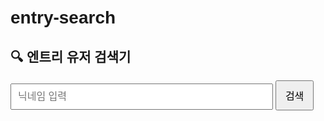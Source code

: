 # entry-search
<!DOCTYPE html>
<html lang="ko">
<head>
  <meta charset="UTF-8">
  <title>엔트리 유저 검색기</title>
  <style>
    body {
      font-family: sans-serif;
      padding: 20px;
      max-width: 600px;
      margin: auto;
    }
    input {
      padding: 10px;
      width: 70%;
      font-size: 16px;
    }
    button {
      padding: 10px 14px;
      font-size: 16px;
    }
    .result {
      margin-top: 20px;
    }
    .user {
      display: flex;
      align-items: center;
      margin-bottom: 10px;
      background: #f5f5f5;
      border-radius: 8px;
      padding: 8px;
    }
    .user img {
      width: 40px;
      height: 40px;
      border-radius: 50%;
      margin-right: 10px;
      cursor: pointer;
    }
    .user a {
      font-size: 16px;
      color: #2a5db0;
      text-decoration: none;
    }
  </style>
</head>
<body>
  <h2>🔍 엔트리 유저 검색기</h2>
  <input type="text" id="nickname" placeholder="닉네임 입력">
  <button onclick="searchUser()">검색</button>

  <div class="result" id="result"></div>

  <script>
    function similarity(a, b) {
      a = a.toLowerCase();
      b = b.toLowerCase();
      let match = 0;
      for (let i = 0; i < Math.min(a.length, b.length); i++) {
        if (a[i] === b[i]) match++;
      }
      return match;
    }

    function searchUser() {
      const keyword = document.getElementById("nickname").value.trim();
      const resultBox = document.getElementById("result");
      resultBox.innerHTML = "🔎 검색 중...";

      if (!keyword || keyword.length < 1) {
        resultBox.innerHTML = "❗ 닉네임을 1자 이상 입력해주세요.";
        return;
      }

      fetch(`https://playentry.org/api/user/find?q=${encodeURIComponent(keyword)}`)
        .then(res => res.json())
        .then(users => {
          if (!users || users.length === 0) {
            resultBox.innerHTML = "해당 닉네임을 가진 사용자가 없습니다.";
            return;
          }

          users.sort((a, b) => similarity(b.nickname, keyword) - similarity(a.nickname, keyword));

          resultBox.innerHTML = `<h3>유저 검색 결과 (${users.length}명):</h3>`;
          users.slice(0, 8).forEach(user => {
            const profileURL = `https://playentry.org/profile/${user._id}?sort=created&term=all&isOpen=all`;
            const profileImg = `https://playentry.org/uploads/${user.profileImage?.thumbnail || "avatars/default_user.png"}`;

            const userDiv = document.createElement("div");
            userDiv.className = "user";

            const img = document.createElement("img");
            img.src = profileImg;
            img.alt = user.nickname;
            img.onclick = () => window.open(profileURL, "_blank");

            const link = document.createElement("a");
            link.href = profileURL;
            link.target = "_blank";
            link.textContent = user.nickname;

            userDiv.appendChild(img);
            userDiv.appendChild(link);
            resultBox.appendChild(userDiv);
          });
        })
        .catch(err => {
          console.error(err);
          resultBox.innerHTML = "오류 발생: 서버나 인터넷 문제일 수 있어요.";
        });
    }
  </script>
</body>
</html>
